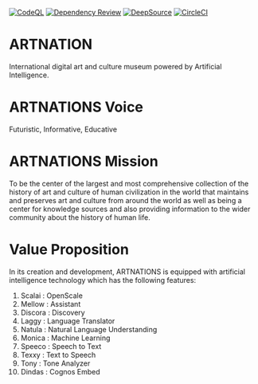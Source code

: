 [![CodeQL](https://github.com/KOSASIH/ARTNATIONS/actions/workflows/codeql-analysis.yml/badge.svg)](https://github.com/KOSASIH/ARTNATIONS/actions/workflows/codeql-analysis.yml)
[![Dependency Review](https://github.com/KOSASIH/ARTNATIONS/actions/workflows/dependency-review.yml/badge.svg)](https://github.com/KOSASIH/ARTNATIONS/actions/workflows/dependency-review.yml)
[![DeepSource](https://deepsource.io/gh/KOSASIH/ARTNATIONS.svg/?label=active+issues&show_trend=true&token=D4ud501cPaDMOAuumZmJIWRS)](https://deepsource.io/gh/KOSASIH/ARTNATIONS/?ref=repository-badge)
[![CircleCI](https://circleci.com/gh/KOSASIH/ARTNATIONS/tree/main.svg?style=svg)](https://circleci.com/gh/KOSASIH/ARTNATIONS/tree/main)

# ARTNATION

International digital art and culture museum powered by Artificial Intelligence.

# ARTNATIONS Voice

Futuristic, Informative, Educative

# ARTNATIONS Mission

To be the center of the largest and most comprehensive collection of the history of art and culture of human civilization in the world that maintains and preserves art and culture from around the world as well as being a center for knowledge sources and also providing information to the wider community about the history of human life.

# Value Proposition

In its creation and development, ARTNATIONS is equipped with artificial intelligence technology which has the following features:

1. Scalai :
   OpenScale
2. Mellow :
   Assistant
3. Discora :
   Discovery
4. Laggy :
   Language Translator
5. Natula :
   Natural Language Understanding
6. Monica :
   Machine Learning
7. Speeco :
   Speech to Text
8. Texxy :
   Text to Speech
9. Tony :
   Tone Analyzer
10. Dindas :
    Cognos Embed
